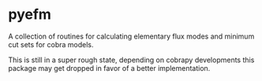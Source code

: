 # pyefm
A collection of routines for calculating elementary flux modes and minimum cut sets for cobra models.

This is still in a super rough state, depending on cobrapy developments this package may get dropped in favor of a better implementation.
